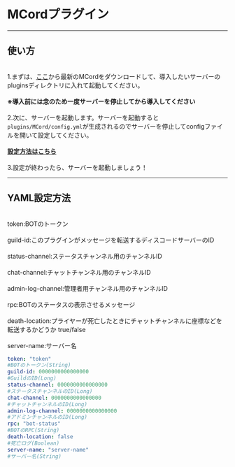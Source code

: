 # MCordプラグイン
___
## 使い方
<br>1.まずは、[ここ](https://github.com/TeamSquidTempura/MCord/releases/latest)から最新のMCordをダウンロードして、導入したいサーバーのpluginsディレクトリに入れて起動してください。</br>
<br>__※導入前には念のため一度サーバーを停止してから導入してください__</br>
<br>2.次に、サーバーを起動します。サーバーを起動すると `plugins/MCord/config.yml`が生成されるのでサーバーを停止してconfigファイルを開いて設定してください。</br>
<br>__[設定方法はこちら](#YAML設定方法)__</br>
<br>3.設定が終わったら、サーバーを起動しましょう！</br>

___
## YAML設定方法
<br>token:BOTのトークン</br>
<br>guild-id:このプラグインがメッセージを転送するディスコードサーバーのID</br>
<br>status-channel:ステータスチャンネル用のチャンネルID</br>
<br>chat-channel:チャットチャンネル用のチャンネルID</br>
<br>admin-log-channel:管理者用チャンネル用のチャンネルID</br>
<br>rpc:BOTのステータスの表示させるメッセージ</br>
<br>death-location:プライヤーが死亡したときにチャットチャンネルに座標などを転送するかどうか true/false</br>
<br>server-name:サーバー名</br>
```yaml
token: "token"
#BOTのトークン(String)
guild-id: 0000000000000000
#GuildのID(Long)
status-channel: 0000000000000000
#ステータスチャンネルのID(Long)
chat-channel: 0000000000000000
#チャットチャンネルのID(Long)
admin-log-channel: 0000000000000000
#アドミンチャンネルのID(Long)
rpc: "bot-status"
#BOTのRPC(String)
death-location: false
#死亡ログ(Boolean)
server-name: "server-name"
#サーバー名(String)
```